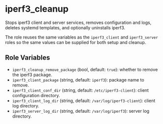 # iperf3_cleanup

Stops iperf3 client and server services, removes configuration and logs,
deletes systemd templates, and optionally uninstalls iperf3.

The role reuses the same variables as the `iperf3_client` and
`iperf3_server` roles so the same values can be supplied for both setup
and cleanup.

## Role Variables
- `iperf3_cleanup_remove_package` (bool, default: `true`): whether to remove the iperf3 package.
- `iperf3_client_package` (string, default: `iperf3`): package name to remove.
- `iperf3_client_conf_dir` (string, default: `/etc/iperf3-client`): client configuration directory.
- `iperf3_client_log_dir` (string, default: `/var/log/iperf3-client`): client log directory.
- `iperf3_server_log_dir` (string, default: `/var/log/iperf3`): server log directory.
